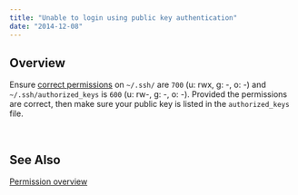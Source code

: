```yaml
---
title: "Unable to login using public key authentication"
date: "2014-12-08"
---
```


## Overview

Ensure [correct permissions](https://kb.apiscp.com/guides/permissions-overview/ "Permissions overview") on `~/.ssh/` are `700` (u: rwx, g: -, o: -) and `~/.ssh/authorized_keys` is `600` (u: rw-, g: -, o: -). Provided the permissions are correct, then make sure your public key is listed in the `authorized_keys` file.

 

## See Also

[Permission overview](https://kb.apiscp.com/guides/permissions-overview/ "Permissions overview")
